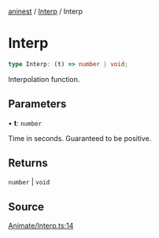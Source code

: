 [aninest](../../index.md) / [Interp](../index.md) / Interp

# Interp

```ts
type Interp: (t) => number | void;
```

Interpolation function.

## Parameters

• **t**: `number`

Time in seconds. Guaranteed to be positive.

## Returns

`number` \| `void`

## Source

[Animate/Interp.ts:14](https://github.com/zphrs/aninest/blob/18d4239/src/Animate/Interp.ts#L14)
